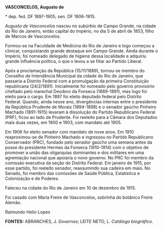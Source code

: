 **VASCONCELOS, Augusto de**

\* dep. fed. DF 1897-1905; sen. DF 1906-1915.

*Augusto de Vasconcelos* nasceu no subúrbio de Campo Grande, na cidade
do Rio de Janeiro, então capital do Império, no dia 5 de abril de 1853,
filho de Marcos de Vasconcelos.

Formou-se na Faculdade de Medicina do Rio de Janeiro e logo começou a
clinicar, conquistando grande destaque em Campo Grande. Ainda durante o
Império, foi nomeado delegado de higiene dessa localidade e adquiriu
grande influência política, o que o levou a se filiar ao Partido
Liberal.

Após a proclamação da República (15/11/1889), tornou-se membro do
Conselho de Intendência Municipal da cidade do Rio de Janeiro, que
passaria a Distrito Federal com a promulgação da primeira Constituição
republicana (24/2/1891). Inicialmente foi nomeado pelo governo
provisório chefiado pelo marechal Deodoro da Fonseca (1889-1891), mas
logo foi eleito para o cargo. Em 1897 foi eleito deputado federal pelo
Distrito Federal. Quando, ainda nesse ano, divergências internas entre o
presidente da República Prudente de Morais (1894-1898) e o senador
gaúcho Pinheiro Machado (1891-1915) levaram à dissolução do Partido
Republicano Federal (PRF), ficou ao lado de Prudente. Foi reeleito para
a Câmara dos Deputados mais duas vezes, em 1900 e 1903, com mandato até
1905.

Em 1906 foi eleito senador com mandato de nove anos. Em 1910
reaproximou-se de Pinheiro Machado e ingressou no Partido Republicano
Conservador (PRC), fundado pelo senador gaúcho uma semana antes da posse
do presidente Hermes da Fonseca (1910-1914) com o objetivo de promover a
união das oligarquias dominantes e dos militares em uma agremiação
nacional que apoiaria o novo governo. No PRC foi membro da comissão
executiva da seção do Distrito Federal. Em janeiro de 1915, por esse
partido, foi reeleito senador, reassumindo sua cadeira em maio. No
Senado, foi membro das comissões de Saúde Pública, Estatística e
Colonização e de Poderes.

Faleceu na cidade do Rio de Janeiro em 10 de dezembro de 1915.

Foi casado com Maria Freire de Vasconcelos, sobrinha do botânico Freire
Alemão.

Raimundo Helio Lopes

**FONTES:** ABRANCHES, J. *Governos*; LEITE NETO, L. *Catálogo
biográfico.*
